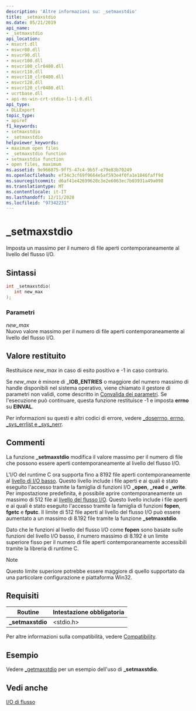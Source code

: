 ```yaml
---
description: 'Altre informazioni su: _setmaxstdio'
title: _setmaxstdio
ms.date: 05/21/2019
api_name:
- _setmaxstdio
api_location:
- msvcrt.dll
- msvcr80.dll
- msvcr90.dll
- msvcr100.dll
- msvcr100_clr0400.dll
- msvcr110.dll
- msvcr110_clr0400.dll
- msvcr120.dll
- msvcr120_clr0400.dll
- ucrtbase.dll
- api-ms-win-crt-stdio-l1-1-0.dll
api_type:
- DLLExport
topic_type:
- apiref
f1_keywords:
- setmaxstdio
- _setmaxstdio
helpviewer_keywords:
- maximum open files
- _setmaxstdio function
- setmaxstdio function
- open files, maximum
ms.assetid: 9e966875-9ff5-47c4-9b5f-e79e83b70249
ms.openlocfilehash: ef34c3cf69f9664e5af593e4f0fa1e1046faff9d
ms.sourcegitcommit: d6af41e42699628c3e2e6063ec7b03931a49a098
ms.translationtype: MT
ms.contentlocale: it-IT
ms.lasthandoff: 12/11/2020
ms.locfileid: "97342231"
---
```

# <a name="_setmaxstdio"></a>_setmaxstdio

Imposta un massimo per il numero di file aperti contemporaneamente al livello del flusso I/O.

## <a name="syntax"></a>Sintassi

```C
int _setmaxstdio(
   int new_max
);
```

### <a name="parameters"></a>Parametri

*new_max*<br/>
Nuovo valore massimo per il numero di file aperti contemporaneamente al livello del flusso I/O.

## <a name="return-value"></a>Valore restituito

Restituisce *new_max* in caso di esito positivo e -1 in caso contrario.

Se *new_max* è minore di **_IOB_ENTRIES** o maggiore del numero massimo di handle disponibili nel sistema operativo, viene chiamato il gestore di parametri non validi, come descritto in [Convalida dei parametri](../../c-runtime-library/parameter-validation.md). Se l'esecuzione può continuare, questa funzione restituisce -1 e imposta **errno** su **EINVAL**.

Per informazioni su questi e altri codici di errore, vedere [_doserrno, errno, _sys_errlist e _sys_nerr](../../c-runtime-library/errno-doserrno-sys-errlist-and-sys-nerr.md).

## <a name="remarks"></a>Commenti

La funzione **_setmaxstdio** modifica il valore massimo per il numero di file che possono essere aperti contemporaneamente al livello del flusso I/O.

L'I/O del runtime C ora supporta fino a 8192 file aperti contemporaneamente al [livello di I/O basso](../../c-runtime-library/low-level-i-o.md). Questo livello include i file aperti e ai quali è stato eseguito l'accesso tramite la famiglia di funzioni I/O **_open**, **_read** e **_write**. Per impostazione predefinita, è possibile aprire contemporaneamente un massimo di 512 file al [livello del flusso I/O](../../c-runtime-library/stream-i-o.md). Questo livello include i file aperti e ai quali è stato eseguito l'accesso tramite la famiglia di funzioni **fopen**, **fgetc** e **fputc**. Il limite di 512 file aperti al livello del flusso I/O può essere aumentato a un massimo di 8.192 file tramite la funzione **_setmaxstdio**.

Dato che le funzioni al livello del flusso I/O come **fopen** sono basate sulle funzioni del livello I/O basso, il numero massimo di 8.192 è un limite superiore fisso per il numero di file aperti contemporaneamente accessibili tramite la libreria di runtime C.

> [!NOTE]
> Questo limite superiore potrebbe essere maggiore di quello supportato da una particolare configurazione e piattaforma Win32.

## <a name="requirements"></a>Requisiti

|Routine|Intestazione obbligatoria|
|-------------|---------------------|
|**_setmaxstdio**|\<stdio.h>|

Per altre informazioni sulla compatibilità, vedere [Compatibility](../../c-runtime-library/compatibility.md).

## <a name="example"></a>Esempio

Vedere [_getmaxstdio](getmaxstdio.md) per un esempio dell'uso di **_setmaxstdio**.

## <a name="see-also"></a>Vedi anche

[I/O di flusso](../../c-runtime-library/stream-i-o.md)<br/>
